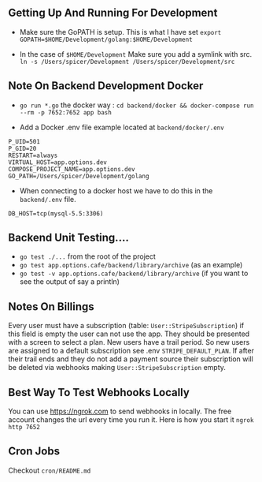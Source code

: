 ## Getting Up And Running For Development

* Make sure the GoPATH is setup. This is what I have set ```export GOPATH=$HOME/Development/golang:$HOME/Development```

* In the case of ```$HOME/Development``` Make sure you add a symlink with src. ```ln -s /Users/spicer/Development /Users/spicer/Development/src```

## Note On Backend Development Docker

* ```go run *.go``` the docker way : ```cd backend/docker && docker-compose run --rm -p 7652:7652 app bash```

* Add a Docker .env file example located at ```backend/docker/.env```

```
P_UID=501
P_GID=20
RESTART=always
VIRTUAL_HOST=app.options.dev
COMPOSE_PROJECT_NAME=app.options.dev
GO_PATH=/Users/spicer/Development/golang
```

* When connecting to a docker host we have to do this in the ```backend/.env``` file. 

```DB_HOST=tcp(mysql-5.5:3306)```
 

## Backend Unit Testing....

* ```go test ./...``` from the root of the project
* ```go test app.options.cafe/backend/library/archive``` (as an example)
* ```go test -v app.options.cafe/backend/library/archive``` (if you want to see the output of say a println)

## Notes On Billings

Every user must have a subscription (table: ```User::StripeSubscription```) if this field is empty the user can not use the app. They should be presented with a screen to select a plan. New users have a trail period. So new users are assigned to a default subscription see .env ```STRIPE_DEFAULT_PLAN```. If after their trail ends and they do not add a payment source their subscription will be deleted via webhooks making ```User::StripeSubscription``` empty. 

## Best Way To Test Webhooks Locally

You can use https://ngrok.com to send webhooks in locally. The free account changes the url every time you run it. Here is how you start it ```ngrok http 7652```

## Cron Jobs

Checkout ```cron/README.md```